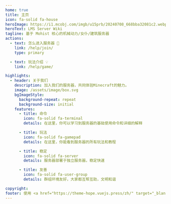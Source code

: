 ```yaml
---
home: true
title: 主页
icon: fa-solid fa-house
heroImage: https://i1.mcobj.com/imgb/u15prb/20240708_668bba32081c2.webp
heroText: LMS Server Wiki
tagline: 基于 Mohist 核心的机械动力/女仆/建筑服务器
actions:
  - text: 怎么进入服务器 🧭
    link: /help/join/
    type: primary

  - text: 玩法介绍 💡
    link: /help/game/

highlights:
  - header: 关于我们
    description: 加入我们的服务器，共同体验Minecraft的魅力。
    image: /assets/image/box.svg
    bgImageStyle:
      background-repeat: repeat
      background-size: initial
    features:
      - title: 命令
        icon: fa-solid fa-terminal
        details: 在这里，你可以学习到服务器的基础使用命令和详细的解释

      - title: 玩法
        icon: fa-solid fa-gamepad
        details: 在这里，你能看到服务器的所有玩法和教程

      - title: 稳定
        icon: fa-solid fa-server
        details: 服务器部署于独立服务器，稳定快速

      - title: 友善
        icon: fa-solid fa-user-group
        details: 群组环境友好，大家都互帮互助，文明和谐

copyright:
footer: 使用 <a href="https://theme-hope.vuejs.press/zh/" target="_blank">VuePress Theme Hope</a> 主题
---
```

